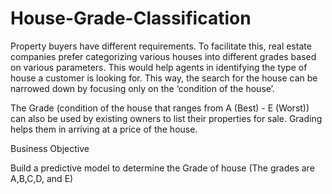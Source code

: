 # House-Grade-Classification
Property buyers have different requirements. To facilitate this, real estate companies prefer categorizing various houses into different grades based on various parameters. This would help agents in identifying the type of house a customer is looking for. This way, the search for the house can be narrowed down by focusing only on the ‘condition of the house’.

The Grade (condition of the house that ranges from A (Best) - E (Worst)) can also be used by existing owners to list their properties for sale. Grading helps them in arriving at a price of the house.

Business Objective

Build a predictive model to determine the Grade of house (The grades are A,B,C,D, and E)
